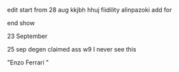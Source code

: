 
edit
start from 28 aug
kkjbh hhuj fiidility
alinpazoki
add for

end show

23 September 

25 sep
degen claimed 
ass w9
I never see this

"Enzo Ferrari "
